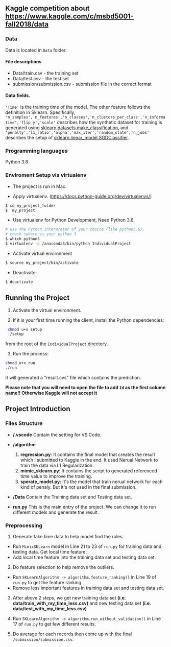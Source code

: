 ##  Kaggle competition about https://www.kaggle.com/c/msbd5001-fall2018/data

### Data

Data is located in `Data` folder. 

#### File descriptions
- Data/train.csv - the training set
- Data/test.csv - the test set
- submission/submission.csv - submission file in the correct format

#### Data fields.
`'Time'` is the training time of the model. The other feature follows the definition in Sklearn. Specifically, `'n_samples','n_features','n_classes','n_clusters_per_class','n_informative','flip_y','scale'` describes how the synthetic dataset for training is generated using [sklearn.datasets.make_classification](http://scikit-learn.org/stable/modules/generated/sklearn.datasets.make_classification.html), and `'penalty','l1_ratio','alpha','max_iter','random_state','n_jobs'` describes the setup of [sklearn.linear_model.SGDClassifier](http://scikit-learn.org/stable/modules/generated/sklearn.linear_model.SGDClassifier.html#sklearn.linear_model.SGDClassifier).

### Programming languages
Python 3.6

### Enviroment Setup via virtualenv

- The project is run in Mac.

- Apply virtualenv. (https://docs.python-guide.org/dev/virtualenvs/)
```zsh
$ cd my_project_folder
$  my_project
```

- Use virtualenv for Python Development, Need Python 3.6.
```zsh
# use the Python interpreter of your choice (like python3.6).
# check swhere is your python 3
$ which python3
$ virtualenv -p /anaconda3/bin/python IndividualProject
```

- Activate virtual environment
```zsh
$ source my_project/bin/activate
```

- Deactivate:
```zsh
$ deactivate
```

## Running the Project
 1. Activate the virtual environment.

 2. If it is your first time running the client, install the Python dependencies:
```zsh
 chmod u+x setup
 ./setup
```
 from the root of the `IndividualProject` directory.

 3. Run the process:
 ```zsh
 chmod u+x run
 ./run
```

It will generated a "result.cvs" file which contains the prediction. 

**Please note that you will need to open the file to add `Id` as the first column name!! Otherwise Kaggle will not accept it**

## Project Introduction

### Files Structure

- **/.vscode**
Contain the setting for VS Code.

- **/algorithm**
    1. **regression.py**: It contains the final model that creates the result which I submitted to Kaggle in the end. It used Nerual Network to train the data via L1 Regularization.
    2. **mimic_sklearn.py**: It contains the script to generated referenced time value to improve the training.
    3. **sperate_model.py**: It's the model that train nerual network for each kind of penaly. But it's not used in the final submission.

- **/Data**
Contain the Training data set and Testing data set.

- **run.py**
This is the main entry of the project. We can change it to run different models and generate the result.

### Preprocessing

1. Generate fake time data to help model find the rules. 
 - Run `MimicSKLearn` model in Line 21 to 23 of `run.py` for training data and testing data. Get local time feature.
 - Add local time feature into the training data set and testing data set.

2. Do feature selection to help remove the outliers.
 - Run `SKLearnAlgorithm -> algorithm.feature_ranking()` in Line 19 of `run.py` to get the feature ranking.
 - Remove less important features in training data set and testing data set.

3. After above 2 steps, we get new training data set **(i.e. data/train_with_my_time_less.csv)** and new testing data set **(i.e. data/test_with_my_time_less.csv)**

4. Run `SKLearnAlgorithm -> algorithm.run_without_validation()` in Line 17 of `run.py` to get few different results.

5. Do average for each records then come up with the final `/submission/submission.csv`. 